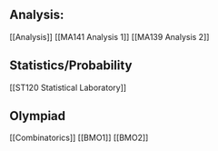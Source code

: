 ## Analysis:
[[Analysis]]
[[MA141 Analysis 1]]
[[MA139 Analysis 2]]  

## Statistics/Probability
[[ST120 Statistical Laboratory]]

## Olympiad
[[Combinatorics]]
[[BMO1]]
[[BMO2]]
